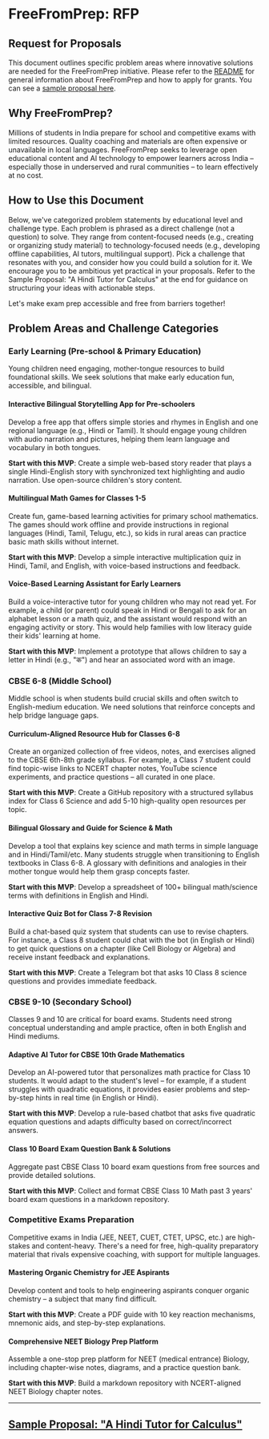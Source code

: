 # **FreeFromPrep: RFP**

## Request for Proposals

This document outlines specific problem areas where innovative solutions are needed for the FreeFromPrep initiative. Please refer to the [README](https://github.com/CominiLearning/FreeFromPrep/blob/main/README.md) for general information about FreeFromPrep and how to apply for grants. You can see a [sample proposal here](https://github.com/CominiLearning/FreeFromPrep/blob/main/SampleProposal.md).

## Why FreeFromPrep?

Millions of students in India prepare for school and competitive exams with limited resources. Quality coaching and materials are often expensive or unavailable in local languages. FreeFromPrep seeks to leverage open educational content and AI technology to empower learners across India – especially those in underserved and rural communities – to learn effectively at no cost.

## How to Use this Document

Below, we've categorized problem statements by educational level and challenge type. Each problem is phrased as a direct challenge (not a question) to solve. They range from content-focused needs (e.g., creating or organizing study material) to technology-focused needs (e.g., developing offline capabilities, AI tutors, multilingual support). Pick a challenge that resonates with you, and consider how you could build a solution for it. We encourage you to be ambitious yet practical in your proposals. Refer to the Sample Proposal: "A Hindi Tutor for Calculus" at the end for guidance on structuring your ideas with actionable steps.

Let's make exam prep accessible and free from barriers together!

## Problem Areas and Challenge Categories

### Early Learning (Pre-school & Primary Education)

Young children need engaging, mother-tongue resources to build foundational skills. We seek solutions that make early education fun, accessible, and bilingual.

#### Interactive Bilingual Storytelling App for Pre-schoolers

Develop a free app that offers simple stories and rhymes in English and one regional language (e.g., Hindi or Tamil). It should engage young children with audio narration and pictures, helping them learn language and vocabulary in both tongues.

**Start with this MVP**: Create a simple web-based story reader that plays a single Hindi-English story with synchronized text highlighting and audio narration. Use open-source children's story content.

#### Multilingual Math Games for Classes 1-5

Create fun, game-based learning activities for primary school mathematics. The games should work offline and provide instructions in regional languages (Hindi, Tamil, Telugu, etc.), so kids in rural areas can practice basic math skills without internet.

**Start with this MVP**: Develop a simple interactive multiplication quiz in Hindi, Tamil, and English, with voice-based instructions and feedback.

#### Voice-Based Learning Assistant for Early Learners

Build a voice-interactive tutor for young children who may not read yet. For example, a child (or parent) could speak in Hindi or Bengali to ask for an alphabet lesson or a math quiz, and the assistant would respond with an engaging activity or story. This would help families with low literacy guide their kids' learning at home.

**Start with this MVP**: Implement a prototype that allows children to say a letter in Hindi (e.g., "क") and hear an associated word with an image.

### CBSE 6-8 (Middle School)

Middle school is when students build crucial skills and often switch to English-medium education. We need solutions that reinforce concepts and help bridge language gaps.

#### Curriculum-Aligned Resource Hub for Classes 6-8

Create an organized collection of free videos, notes, and exercises aligned to the CBSE 6th-8th grade syllabus. For example, a Class 7 student could find topic-wise links to NCERT chapter notes, YouTube science experiments, and practice questions – all curated in one place.

**Start with this MVP**: Create a GitHub repository with a structured syllabus index for Class 6 Science and add 5-10 high-quality open resources per topic.

#### Bilingual Glossary and Guide for Science & Math

Develop a tool that explains key science and math terms in simple language and in Hindi/Tamil/etc. Many students struggle when transitioning to English textbooks in Class 6-8. A glossary with definitions and analogies in their mother tongue would help them grasp concepts faster.

**Start with this MVP**: Develop a spreadsheet of 100+ bilingual math/science terms with definitions in English and Hindi.

#### Interactive Quiz Bot for Class 7-8 Revision

Build a chat-based quiz system that students can use to revise chapters. For instance, a Class 8 student could chat with the bot (in English or Hindi) to get quick questions on a chapter (like Cell Biology or Algebra) and receive instant feedback and explanations.

**Start with this MVP**: Create a Telegram bot that asks 10 Class 8 science questions and provides immediate feedback.

### CBSE 9-10 (Secondary School)

Classes 9 and 10 are critical for board exams. Students need strong conceptual understanding and ample practice, often in both English and Hindi mediums.

#### Adaptive AI Tutor for CBSE 10th Grade Mathematics

Develop an AI-powered tutor that personalizes math practice for Class 10 students. It would adapt to the student's level – for example, if a student struggles with quadratic equations, it provides easier problems and step-by-step hints in real time (in English or Hindi).

**Start with this MVP**: Develop a rule-based chatbot that asks five quadratic equation questions and adapts difficulty based on correct/incorrect answers.

#### Class 10 Board Exam Question Bank & Solutions

Aggregate past CBSE Class 10 board exam questions from free sources and provide detailed solutions.

**Start with this MVP**: Collect and format CBSE Class 10 Math past 3 years' board exam questions in a markdown repository.

### Competitive Exams Preparation

Competitive exams in India (JEE, NEET, CUET, CTET, UPSC, etc.) are high-stakes and content-heavy. There's a need for free, high-quality preparatory material that rivals expensive coaching, with support for multiple languages.

#### Mastering Organic Chemistry for JEE Aspirants

Develop content and tools to help engineering aspirants conquer organic chemistry – a subject that many find difficult.

**Start with this MVP**: Create a PDF guide with 10 key reaction mechanisms, mnemonic aids, and step-by-step explanations.

#### Comprehensive NEET Biology Prep Platform

Assemble a one-stop prep platform for NEET (medical entrance) Biology, including chapter-wise notes, diagrams, and a practice question bank.

**Start with this MVP**: Build a markdown repository with NCERT-aligned NEET Biology chapter notes.

---

## [Sample Proposal: "A Hindi Tutor for Calculus"](https://github.com/CominiLearning/FreeFromPrep/blob/main/SampleProposal.md)

